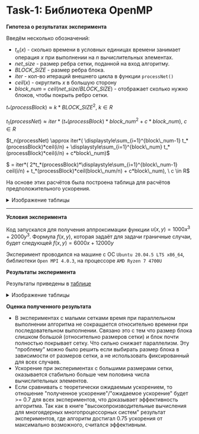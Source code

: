 # Task-1: Библиотека OpenMP

**Гипотеза о результатах эксперимента**

Введём несколько обозначений:
- $`t_n(x)`$ - сколько времени в условных единицах времени занимает операция $x$ при выполнении на $n$ вычислительных элементах. 
- $`net\_size`$ - размер ребра сетки, поданной на вход алгоритму.
- $`BLOCK\_SIZE`$ - размер ребра блока.
- $`iter`$ - кол-во итераций внешнего цикла в функции `processNet()`
- $`ceil(x)`$ - округлить $x$ в большую сторону 
- $`block\_num`$ = $`ceil(net\_size / BLOCK\_SIZE)`$ - 
отображает сколько нужно блоков, чтобы покрыть ребро сетки.



$`t_*(processBlock) \approx k*BLOCK\_SIZE^2,\ k \in R`$

$`t_1(processNet) \approx 
iter*( 
    t_*(processBlock)*block\_num^2 + c*block\_num),
    \ c \in R `$

$`t_n(processNet) \approx 
iter*( 
    \displaystyle\sum_{i=1}^{block\_num-1}
    t_*(processBlock)*ceil(i/n) +
    \displaystyle\sum_{i=1}^{block\_num}
    t_*(processBlock)*ceil(i/n)
    + c*block\_num)`$ 
    
$` = iter*(  
    2*t_*(processBlock)*\displaystyle\sum_{i=1}^{block\_num-1}
    ceil(i/n) +  
    t_*(processBlock)*ceil(block\_num/n) + c*block\_num),
    \ c \in R`$


На основе этих расчётов была построена таблица для расчётов предположительного ускорения.

<details>
<summary>Изображение таблицы</summary>
  
![изображение-таблицы](https://github.com/osogi/it-math/assets/66139162/30b2f719-5d4a-4304-9bdc-6ea18e9e52d4)

</details>

---

**Условия эксперимента**

Код запускался для получения аппроксимации функции $u(x, y) = 1000x^3 + 2000y^3$. 
Формула $f(x, y)$, которая задаёт для задачи граничные случаи, будет следующей $f(x, y) = 6000x + 12000y$

Эксперимент проводился на машине с ОС `Ubuntu 20.04.5 LTS x86_64`, библиотеки `Open MPI 4.0.3`, на процессоре `AMD Ryzen 7 4700U`

**Результаты эксперимента**

Результаты приведены в [таблице](https://docs.google.com/spreadsheets/d/1GOqnumgfG_rEHWf4pcUC55-rTDGwcXybQw8Ur8HrvaQ/edit#gid=0)
<details>
<summary>Изображение таблицы</summary>
  
![изображение-таблицы](https://github.com/osogi/it-math/assets/66139162/cd4f38b0-4a25-437e-86b1-6d08f83f02b4)

</details>

**Оценка полученного результата**
- В экспериментах с малыми сетками время при параллельном выполнении алгоритма не сокращается относительно
времени при последовательном выполнении. Связано это с тем что размер блока слишком большой
(относительно размеров сетки) и блок почти полностью покрывает сетку. Что сильно снижает параллелизм.
Эту "проблему" можно было решить если выбирать размер блока в зависимости от размеров сетки,
а не использовать фиксированный для всех случаев.
- Ускорение при экспериментах с большими размерами сетки, оказывается стабильно больше чем половина 
 числа вычислительных элементов.
- Если сравнивать с теоретически ожидаемым ускорением, то отношение "полученное ускорение"/"ожидаемое ускорение" будет >= 0.7 для всех экспериментов, что доказывает эффективность алгоритма. Так как в книге "высокопроизводительные вычисления для многоядерных многопроцессорных систем" результат экспериментов, где алгоритм достигал 0.75 ускорения от максимально возможного, считался эффективным.
